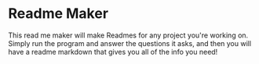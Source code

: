 # Readme Maker

This read me maker will make Readmes for any project you're working on. Simply run the program and answer the questions it asks, and then you will have a readme markdown that gives you all of the info you need!